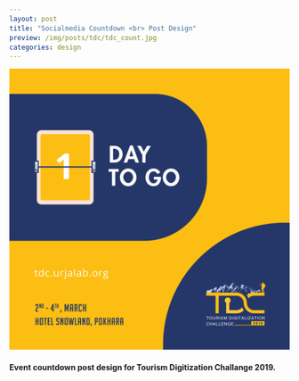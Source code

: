 ```yaml
---
layout: post
title: "Socialmedia Countdown <br> Post Design"
preview: /img/posts/tdc/tdc_count.jpg
categories: design
---
```


![TDC Countdown Post](/img/posts/tdc/tdc_count.jpg) 

#### Event countdown post design for Tourism Digitization Challange 2019.